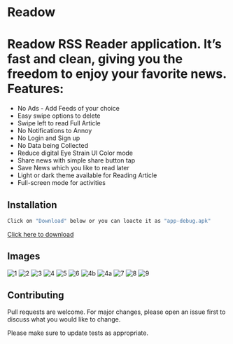 # Readow
# Readow RSS Reader application. It’s fast and clean, giving you the freedom to enjoy your favorite news. Features: 
- No Ads - Add Feeds of your choice  
- Easy swipe options to delete 
- Swipe left to read Full Article 
- No Notifications to Annoy 
- No Login and Sign up
- No Data being Collected 
- Reduce digital Eye Strain UI Color mode 
- Share news with simple share button tap 
- Save News which you like to read later  
- Light or dark theme available for Reading Article 
- Full-screen mode for activities


## Installation
```bash
Click on "Download" below or you can loacte it as "app-debug.apk"
```
[  Click here to download](https://u.pcloud.link/publink/show?code=XZQ3mrXZl4zlG3VBYCF9dWLMQDRkCYDJs2k7) 

## Images
![1](https://user-images.githubusercontent.com/81664507/150901371-3ed94f40-40af-44b6-afe9-0a6b66ff085c.png)
![2](https://user-images.githubusercontent.com/81664507/150901390-6de43479-482f-48d0-9823-b166ff9b9d16.png)
![3](https://user-images.githubusercontent.com/81664507/150901362-a3ee0bba-8870-49cc-9a1f-a7332e678313.png)
![4](https://user-images.githubusercontent.com/81664507/150901356-faa479f2-0ef7-4623-93b3-91858abf950e.png)
![5](https://user-images.githubusercontent.com/81664507/150901351-c8745351-9cb6-41e4-963f-a92c744d94cc.png)
![6](https://user-images.githubusercontent.com/81664507/150901341-1afdbdfe-9269-4fea-a9f2-220b00fb5a23.png)
![4b](https://user-images.githubusercontent.com/81664507/150942844-fbd60d3f-229f-46ce-9659-0134cfe67a93.png)
![4a](https://user-images.githubusercontent.com/81664507/150942858-7d90c3a3-f916-40f9-a3a4-54572fad7906.png)
![7](https://user-images.githubusercontent.com/81664507/150901400-2130bcf0-246a-4cfb-a729-f973d4b069b1.png)
![8](https://user-images.githubusercontent.com/81664507/150901395-943b7e43-3cb8-490b-ad8e-196aa5824f77.png)
![9](https://user-images.githubusercontent.com/81664507/150901378-f996f310-924c-4eee-a804-fcd559909dcf.png)



## Contributing
Pull requests are welcome. For major changes, please open an issue first to discuss what you would like to change.

Please make sure to update tests as appropriate.
